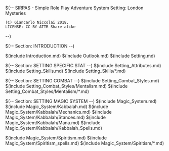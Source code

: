 $(--
	SIRPAS - Simple Role Play Adventure System
	Setting: London Mysteries

	(C) Giancarlo Niccolai 2018.
	LICENSE: CC-BY-ATTR Share-alike
--)

$(-- Section: INTRODUCTION --)

$(include Introduction.md)
$(include Outlook.md)
$(include Setting.md)

$(-- Section: SETTING SPECIFIC STAT --)
$(include Setting_Attributes.md)
$(include Setting_Skills.md)
$(include Setting_Skills/*.md)


$(-- Section: SETTING COMBAT --)
$(include Setting_Combat_Styles.md)
$(include Setting_Combat_Styles/Mentalism.md)
$(include Setting_Combat_Styles/Mentalism/*.md)


$(-- Section: SETTING MAGIC SYSTEM --)
$(include Magic_System.md)
$(include Magic_System/Kabbalah.md)
$(include Magic_System/Kabbalah/Mechanics.md)
$(include Magic_System/Kabbalah/Stances.md)
$(include Magic_System/Kabbalah/Mana.md)
$(include Magic_System/Kabbalah/Kabbalah_Spells.md)

$(include Magic_System/Spiritism.md)
$(include Magic_System/Spiritism_spells.md)
$(include Magic_System/Spiritism/*.md)
